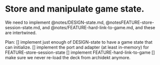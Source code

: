 # Store and manipulate game state.

We need to implement @notes/DESIGN-state.md, @notesFEATURE-store-session-state.md, and @notes/FEATURE-hard-link-to-game.md, and these are intertwined.

Plan:
[] implement just enough of DESIGN-state to have a game state that can initialize.
[] implement the port and adapter (at least in-memory) for FEATURE-store-session-state
[] implement FEATURE-hard-link-to-game
[] make sure we never re-load the deck from archidekt anymore.
